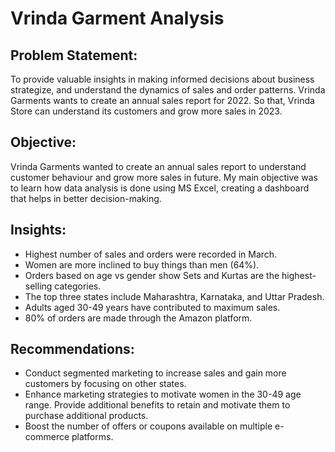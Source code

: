 # Vrinda Garment Analysis


## Problem Statement:
To provide valuable insights in making informed decisions about business strategize, and understand the dynamics of sales and order patterns.
Vrinda Garments wants to create an annual sales report for 2022. So that, Vrinda Store can understand its customers and grow more sales in 2023.

## Objective:
Vrinda Garments wanted to create an annual sales report to understand customer behaviour and grow more sales in future. My main objective was to 
learn how data analysis is done using MS Excel, creating a dashboard that helps in better decision-making.

## Insights:
* Highest number of sales and orders were recorded in March.
* Women are more inclined to buy things than men (64%).
* Orders based on age vs gender show Sets and Kurtas are the highest-selling 
  categories.
* The top three states include Maharashtra, Karnataka, and Uttar Pradesh.
* Adults aged 30-49 years have contributed to maximum sales.
* 80% of orders are made through the Amazon platform.
  
## Recommendations:
* Conduct segmented marketing to increase sales and gain more customers by focusing on other states.
* Enhance marketing strategies to motivate women in the 30-49 age range. Provide additional benefits
  to retain and motivate them to purchase additional products.
* Boost the number of offers or coupons available on multiple e-commerce platforms.



